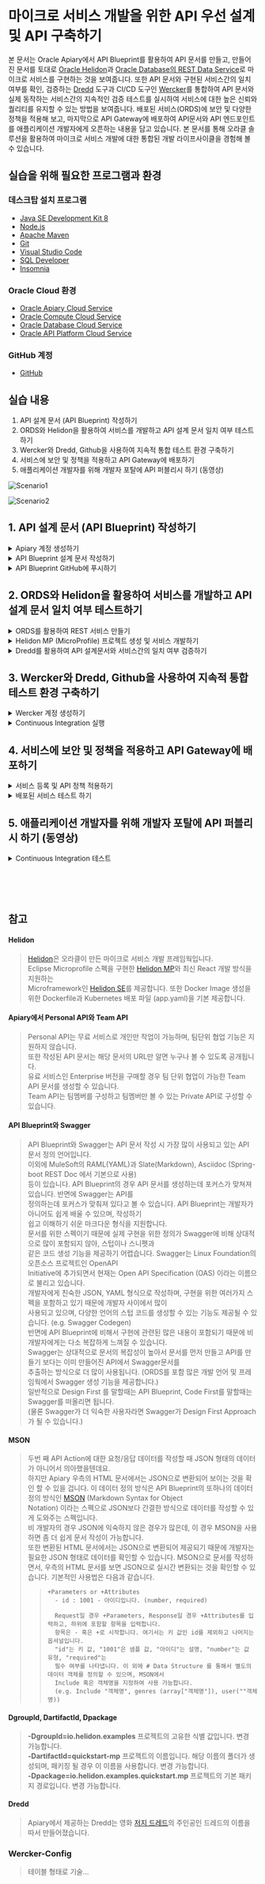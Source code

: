 # 마이크로 서비스 개발을 위한 API 우선 설계 및 API 구축하기

본 문서는 Oracle Apiary에서 API Blueprint를 활용하여 API 문서를 만들고, 만들어진 문서를 토대로 [Oracle Helidon](http://helidon.io)과 [Oracle Database의 REST Data Service](https://www.oracle.com/database/technologies/appdev/rest.html)로 마이크로 서비스를 구현하는 것을 보여줍니다. 
또한 API 문서와 구현된 서비스간의 일치 여부를 확인, 검증하는 [Dredd](https://github.com/apiaryio/dredd) 도구과 CI/CD 도구인 [Wercker](https://app.wercker.com/)를 통합하여 API 문서와 실제 동작하는 서비스간의 지속적인 검증 테스트를 실시하여 서비스에 대한 높은 신뢰와 퀄리티를 유지할 수 있는 방법을 보여줍니다.
배포된 서비스(ORDS)에 보안 및 다양한 정책을 적용해 보고, 마지막으로 API Gateway에 배포하여 API문서와 API 엔드포인트를 애플리케이션 개발자에게 오픈하는 내용을 담고 있습니다.
본 문서를 통해 오라클 솔루션을 활용하여 마이크로 서비스 개발에 대한 통합된 개발 라이프사이클을 경험해 볼 수 있습니다.

## 실습을 위해 필요한 프로그램과 환경
### 데스크탑 설치 프로그램
* [Java SE Development Kit 8](https://www.oracle.com/technetwork/java/javase/downloads/jdk8-downloads-2133151.html)
* [Node.js](https://nodejs.org/ko/download)
* [Apache Maven](https://maven.apache.org/download.cgi)
* [Git](https://git-scm.com/download/win)
* [Visual Studio Code](https://code.visualstudio.com/download)
* [SQL Developer](https://www.oracle.com/technetwork/developer-tools/sql-developer/downloads/index.html)
* [Insomnia](https://insomnia.rest/download)

### Oracle Cloud 환경
* [Oracle Apiary Cloud Service](https://apiary.io)
* [Oracle Compute Cloud Service](https://cloud.oracle.com/ko_KR/compute)
* [Oracle Database Cloud Service](https://cloud.oracle.com/ko_KR/database)
* [Oracle API Platform Cloud Service](https://cloud.oracle.com/ko_KR/api-platform)

### GitHub 계정
* [GitHub](https://github.com)

## 실습 내용
1. API 설계 문서 (API Blueprint) 작성하기
2. ORDS와 Helidon을 활용하여 서비스를 개발하고 API 설계 문서 일치 여부 테스트하기
3. Wercker와 Dredd, Github을 사용하여 지속적 통합 테스트 환경 구축하기
4. 서비스에 보안 및 정책을 적용하고 API Gateway에 배포하기
5. 애플리케이션 개발자를 위해 개발자 포탈에 API 퍼블리시 하기 (동영상)

![Scenario1](images/api_first_design_scenario_0.png)

![Scenario2](images/api_first_design_scenario.png)

## 1. API 설계 문서 (API Blueprint) 작성하기
<details>
<summary>Apiary 계정 생성하기</summary>
API 설계 문서를 작성하고 Mock Test를 하기 위한 Apiary 계정을 생성하는 단계입니다.  
만약 계정을 가지고 있다면 이 단계를 건너뜁니다.  

> [Apiary(https://apiary.io)](https://apiary.io) 홈페이지에 접속한 후 우측 상단의 **Sign up** 버튼을 클릭합니다.  
> <img src="images/apiary_home.png" width="80%">

> **Continue with GitHub** 버튼을 클릭합니다.  
> <img src="images/apiary_sign_up.png" width="40%">

> GitHub 계정을 입력하고 **Sign In** 버튼을 클릭합니다.  
> <img src="images/apiary_github_account1.png" width="40%">

> Apiary에서 GitHub에 인증을 위한 권한을 요청합니다.  
> **Authorize apiaryio** 버튼을 클릭합니다.  
> <img src="images/apiary_github_signup.png" width="40%">

> Apiary에서 사용할 이메일을 입력합니다.  
> GitHub 이메일을 입력합니다.  
> <img src="images/apiary_github_signup2.png" width="40%">

> Apiary 계정을 생성하면 기본 API 하나를 생성해야 합니다.  
> **Name your first API** 부분에 다음과 같이 *Movie API*를 입력하고 Blueprint를 선택합니다.  
> <img src="images/apiary_new_api.png" width="40%">

> Apiary 계정과 첫 API Blueprint 프로젝트를 성공적으로 생성하였습니다. :clap:  
> 생성을 하게 되면 좌측에 샘플 API Blueprint 마크다운과 에디터가 보이고, 우측에 HTML 문서가 보입니다.  
> <img src="images/apiary_write_api_1.png" width="80%">
</details>

<details>
<summary>API Blueprint 설계 문서 작성하기</summary>

이제부터 Movie API 설계 문서를 작성합니다.  
> 아래의 API Blueprint를 복사해서 좌측 에디터의 샘플 Blueprint를 지우고 붙여넣기 합니다.  
>```markdown
> FORMAT: 1A
> HOST: http://polls.apiblueprint.org/
> 
> # Movie API
> 
> 영화 정보를 제공하는 API 입니다.
> 
> ## Movies Collection [/movies]
> 
> ### List All Movies [GET]
> 
> + Response 200 (application/json)
> 
>         [
>             {
>                 "id": "19995",
>                 "title": "Avatar",
>                 "release_date": "2009.12.18",
>                 "runtime" : 100
>             },
>             {
>                 "id": "2699",
>                 "title": "Titanic",
>                 "release_date": "1997.12.19",
>                 "runtime" :194
>             }
>         ]
> 
> ### Get a Movie [GET /movies/{id}?{title}]
> 
> Movie ID와 Title로 조회하는 API 입니다.
> 
> + Parameters
>     - id : 2699 (string, required)
>     - title : Titanic (string, optional)
>     
> + Request
>     + Header
>             
>             Authorization : Basic AAA
> 
> + Response 200 (application/json)
>     + Attributes
>         - id : 2699
>         - title : Titanic
>         - release_date : 1997.12.19
>         - runtime : 194
>         - Include MovieDetail
>         - genres (array[Genres])
> 
> 
> 
> # Data Structure
> 
> ## MovieDetail (object)
> - overview : In the 22nd century, a paraplegic Marine is dispatched to the moon Pandora on a unique mission, but becomes torn between following orders and protecting an alien civilization.
> - status : Released
> - homepage : http://www.titanicmovie.com
> - vote_average : 7.2
> - vote_count : 12114
> 
> 
> ## Genres (object)
> - id : 18 (number, required)
> - name : Drama (string, required)
>```

> 요청/응답 데이터 정의는 JSON 샘플과 [MSON](#mson) 방식으로 정의하였습니다.  
> 자동으로 변환된 HTML문서를 오른쪽 영역에서 볼 수 있습니다.  
> **List All Movies**와 **Get a Movie**를 클릭하여 URL, 요청 파리미터 및 JSON 응답, Mock URL을 확인할 수 있습니다.  
> 우측 상단의 Save 버튼을 클릭하여 저장합니다.  
> ![apiary_write_complete](images/apiary_write_complete.png)

* * *
<details>
<summary>:point_right: (선택사항) 작성된 API Blueprint에 대한 설명으로 한번 읽어보세요. (클릭)</summary>

> 첫 번째 라인은 API Blueprint 버전 정도로 생각하면 됩니다.  
> 현재 API Blueprint spec은 1A revision 9 입니다.  
> ```markdown
> FORMAT: 1A
> ```
>
> 실제 서비스할 Production 서버의 주소입니다.  
> 처음에는 Production 환경이 없기 때문에 변경하지 않습니다.
> ```markdown
> HOST: http://polls.apiblueprint.org/
> ```
>
> API 문서 이름입니다. 한글도 가능합니다.
> ```markdown
> # Movie API
> ```
>
> API에 대한 설명, 소개를 적는 부분입니다.  
> ```markdown
> 영화 정보를 제공하는 API 입니다.
> ```
>
> API에 대한 엔드포인트 URL입니다.  
> ```markdown
> ## Movies Collection [/movies]
> ```
>
> API 엔드포인트에 대한 Action (GET/POST/PUT/DELETE)을 정의합니다.  
> ```markdown
> ### List All Movies [GET]
> ```
>
> 응답 JSON 샘플입니다.  
> ```markdown
>         [
>             {
>                 "id": 19995,
>                 "title": "Avatar",
>                 "release_date": "2009.12.18",
>                 "runtime" : 100
>             },
>             {
>                 "id": 2699,
>                 "title": "Titanic",
>                 "release_date": "1997.12.19",
>                 "runtime" :194
>             }
>         ]
> ```
>
> 두번 째는 파라미터를 받아서 조회하여 반환되는 Action입니다.  
> 다음과 같이 Path 파라미터(id)와 Query 파라미터(title) 정의합니다.  
> ```markdown
> ### Get a Movie [GET /movies/{id}?{title}]
>
> Movie ID와 Title로 조회하여 상세 Movie 정보를 반환합니다.
> ```
>
> 요청 파라미터 부분입니다. JSON 샘플이 아닌 [MSON](#mson) 방식을 사용합니다.
> ```markdown
> + Parameters
>     - id : 2699 (string, required)
>     - title : Titanic (string, optional)
>
> + Request
>     + Header
>
>             Authorization : Basic AAA
> ```
>
> 응답 파라미터 부분입니다. JSON 샘플이 아닌 [MSON](#mson) 방식을 사용합니다.
> ```markdown
> + Response 200 (application/json)
>     + Attributes
>         - id : 2699
>         - title : Titanic
>         - release_date : 1997.12.19,
>         - runtime : 194
>         - Include MovieDetail
>         - genres (array[Genres])
>
>
>
> # Data Structure
>
> ## MovieDetail (object)
> - overview : In the 22nd century, a paraplegic Marine is dispatched to the moon Pandora on a unique mission, but becomes torn between following orders and protecting an alien civilization. (string)
> - status : Released
> - homepage : http://www.titanicmovie.com
> - vote_average : 7.2
> - vote_count : 12114
>
>
> ## Genres (object)
> - id : 18 (number, required)
> - name : Drama (string, required)
> ```
>
> 위 데이터 정의 방식은 API Blueprint에서 지원하는 MSON 이라고 하는 데이터 정의 스펙입니다.  
> [참고 -> MSON (Markdown Syntax for Object Notation)](#mson)
</details>

* * *

</details>

<details>
<summary>API Blueprint GitHub에 푸시하기</summary>

작성된 API Blueprint 를 GitHub에 푸시해서 형상관리를 할 수 있습니다.  
이 작업을 위해서는 Apiary와 GitHub Sync가 되어야 하는데, 이 과정을 보여줍니다.

> 먼저 GitHub에 Repository를 하나 생성합니다.   
> GitHub에 로그인한 후 New repository를 클릭합니다.  
> <img src="images/create_github_repo.png" width="80%">

> Repository 이름을 입력합니다. 여기서는 *oraclecloud_api_handson* 이라는 이름으로 생성합니다.  
> <img src="images/create_github_repo2.png" width="80%">

> 맨 아래 Import code를 클릭합니다.  
> 본 과정에서 사용되는 소스와 설정파일을 포함한 Repository를 복제하면서 생성합니다.  
> <img src="images/import_github_code.png" width="60%">

> clone URL에 ***https://github.com/mangdan/oraclecloud_api_handson*** 을 입력하고, Begin Import를 클릭합니다.  
> 위 레파지토리에는 Helidon 소스, Dredd 및 Wercker 설정 파일등이 포함되어 있으며, 다음 실습에서 사용됩니다.  
> <img src="images/github_import_repo.png" width="60%">

> GitHub Repository가 생성되었습니다.  
> Repository 링크를 클릭하면 Repository와 Import한 파일들을 확인 할 수 있습니다.  
> <img src="images/github_import_complete.png" width="60%">

> 이제 Apiary 상단의 사람 모양 아이콘 옆 Settings 아이콘을 클릭합니다.  
> 이 Settings 는 작성한 문서에 대한 설정을 하기 위한 설정 버튼입니다.  
> <img src="images/apiary_doc_settings.png" width="80%">

> 맨 하단 *Link your GitHub account* 버튼을 클릭합니다.  
> <img src="images/doc_link_github.png" width="60%">

> 맨 하단 *List all repositories* 버튼을 클릭합니다.  
> <img src="images/list_all_repo.png" width="60%">

> *Authorize apairyio* 버튼을 클릭합니다.  
> <img src="images/auth_github_aiary.png" width="60%">

> 다시 하단의 *Link your GitHub account* 버튼을 클릭하면 다음과 같이 생성한 repository를 선택할 수 있습니다.  
> 옆의 Connect 버튼을 클릭합니다.  
> <img src="images/conn_git_repo.png" width="60%">
 
> *Commit and start sync* 버튼을 클릭합니다.  
> <img src="images/commit_and_sync.png" width="60%">

> 작성한 API Blueprint문서와 GitHub Repository가 싱크되었습니다.  
> <img src="images/apiary_git_sync_complete.png" width="60%">

> 다시 상단의 Editor 버튼을 클릭하면 우측 **Save** 버튼 옆에 **Push** 버튼이 생성 된 것을 확인하실 수 있습니다.  
> 이제 문서를 변경하면 변경이 되었다는 알림(빨간점)이 Push 버튼에 나타나며, Push 버튼을 클릭하여 GitHub에 바로 푸시할 수 있습니다.  
> <img src="images/apiary_push_btn.png" width="80%">

> GitHub Repository에는 apiary.apib 파일이 생성됩니다.  
> GitHub에 생성된 파일을 클릭하여 내용을 확인합니다.  
> <img src="images/github_doc.png" width="60%">
</details>

## 2. ORDS와 Helidon을 활용하여 서비스를 개발하고 API 설계 문서 일치 여부 테스트하기
<details>
<summary>ORDS를 활용하여 REST 서비스 만들기</summary>
   
> SQL Developer를 실행합니다.  
> 좌측에 생성된 Connection (myords@apidb)을 마우스 우클릭 해서 ***Open SQL Worksheet*** 를 선택합니다.  
> <img src="images/sqldev_worksheet.png" width="60%">

* * *

<details>
<summary>:point_right: (선택사항) Connection 생성이 안되어 있는 경우 (클릭)</summary>

> SQL Developer 좌측 상단의 + 버튼을 클릭하고 Connection을 생성 합니다.  
> 다음과 같이 입력하고, Connect 버튼을 클릭합니다.  
> ```
> Connection Name - myords@apidb
> Username - myords
> Password - Welcome123!
> Hostname - 129.213.146.191
> Port - 1521
> SID - apidb
> ```
> <img src="images/sqldev_connection.png" width="60%">
</details>

* * *

> Worksheet가 보이면 다음과 같이 쿼리를 입력하고 **Ctrl + Enter** 혹은 상단의 실행 를 입력합니다.  
> ```
> SELECT * FROM MOVIE;
> ```

> 조회된 Movie 테이블의 데이트를 확인할 수 있습니다.  
> 좌측의 REST Data Services 옆 + 버튼을 클릭하여 확장하면 Modules, Privileges, Roles 가 있습니다.  
> <img src="images/select_movie_click_rest.png" width="80%">

> **Modules**를 마우스 우 클릭하고 **New Module**을 선택합니다.  
> 여기선 Module과 Template이라는 것을 설정 하는데, Module의 URI Prefix와 Template의 URI Pattern을 설정합니다.  
> 설정이 완료되면 ORDS에서 서비스되는 REST 서비스의 주소는 다음과 같이 구성됩니다.  
> http://{ORDS서버주소}/{ORDS포트}/ords/{스키마Alias}/{Module_URI_Prefix}/{URI_Pattern}  
> 스키마 Alias는 사전에 설정이 되어 있으며, 현재 스키마의 Alias는 **myords** 입니다.  

> Module 설정 Wizard에서 다음과 같이 입력합니다.  
> 여러 사람이 같이 사용하는 DB이므로 Module은 설정이 안되어 있는 유니크한 값으로 입력합니다.
> ```
> Module Name - dankim1 (예시)
> URI Prefix - dankim1 (예시)
> Publish Make this RESTful Service available for use - Check
> ```
> <img src="images/ords_module_1.png" width="60%">

> Next를 클릭하여 Template 설정을 합니다. 다음과 같이 입력합니다.
> ```
> URI Pattern : movie
> ```
> <img src="images/ords_template_1.png" width="60%">

> Finish 버튼을 클릭하여 완료합니다.  
> <img src="images/ords_module_complete_1.png" width="60%">

> 마지막으로 **Handler (Action)**을 추가합니다.  
> 생성한 movie template을 클릭하고 마우스 우 클릭 후 **Add Handler > GET** 을 선택합니다.  
> <img src="images/handler_get_1.png" width="60%">

> Apply를 선택합니다.  
> <img src="images/handler_get_apply_1.png" width="60%">

> 쿼리를 다음과 같이 입력하고 바로 위 저장 버튼을 클릭합니다.  
> :title은 쿼리 파라미터입니다.
>```
> select id, title, release_date, runtime from movie where upper(title) like '%' || upper(:title) || '%'
>```

> 브라우저에서 다음 URL로 접속해봅니다.  
> **module uri prefix**만 본인이 입력한 값으로 변경합니다.  
>```
> http://129.213.146.191:8080/ords/myords/{module_uri_prefix}/movie
> http://129.213.146.191:8080/ords/myords/{module_uri_prefix}/movie?title=toy
>```

> 다음과 같은 json 데이터가 보이면 성공입니다.  
> **위 서비스는 4.API Platform에 등록할 때 사용되니, 기록해 놓으시기 바랍니다.**
> <img src="images/ords_json_all.png" width="60%">
</details>

<details>
<summary>Helidon MP (MicroProfile) 프로젝트 생성 및 서비스 개발하기</summary>

> 작업은 Visual Studio Code를 통해서 진행합니다.  
> Visual Studio Code를 실행하고 Visual Studio Code 상단 터미널을 클릭하고 새 터미널을 오픈합니다.  
> 다음과 같이 Maven Path와 Java Home 환경 변수를 체크합니다.
> ```
> mvn -version
> echo %JAVA_HOME%
> ```
> <img src="images/vscode_confirm_env.png" width="80%">

<details>
<summary>&nbsp;&nbsp;&nbsp;&nbsp;:point_right: Maven Path와 Java Home 변수 설정 안되어 있을 경우 (클릭)</summary>

> Maven Path와 Java Home 설정이 안되어 있을 경우 Windows Command 창을 열고 다음과 같이 실행합니다.  
> 아래 Maven과 JDK는 자신의 PC 설치 위치를 확인하고 설정하여야 합니다.
> ```
> setx path "%PATH%;c:\Oracle\apache-maven-3.6.0\bin"
> setx JAVA_HOME "c:\Program Files\Java\jdk1.8.0_202"
> ```
</details><br>

> 여기서는 MicroProfile 기반 Helidon 프로젝트로 API를 개발합니다. [참고 -> Helidon](#helidon)  
> ***실습 시간 관계상 미리 생성한 프로젝트로 진행합니다.***  
> Visual Studio Code 좌측 상단의 아래 이미지 클릭, **폴더 열기** 버튼 클릭 후 c:\Oracle\workspace 폴더를 선택, 열기를 선택합니다.  
> <img src="images/mscode_open_workspace.png" width="80%">

> 기본 Helidon MP Project Structure 입니다.  
> <img src="images/helidon_base_structure.png" width="80%">

> Visual Studio Code 터미널에서 생성한 프로젝트 폴더로 이동 후 다음과 같이 패키징 및 서비스 실행합니다.  
> :large_orange_diamond: 명령어 실행은 생성한 Helidon 프로젝트 폴더 안에서 실행합니다.
> ```
> cd c:\Oracle\workspace\quickstart-mp
> mvn package
> java -jar target/quickstart-mp.jar
> ```

> 다음과 같이 브라우저로 접속해봅니다.
>```
> http://localhost:8080/greet
>```
> <img src="images/helidon_greet_hello.png" width="60%">  
> **VS Code 터미널에서 Ctrl + C로 실행중인 프로세스를 종료합니다.**  

***

<details>
<summary>:point_right: Helidon MP/SE 템플릿 프로젝트를 새로 생성하는 경우 (클릭)</summary>

Maven generate를 통해 Helidon 템플릿 프로젝트를 다운로드 받을 수 있습니다.  
다음은 실행 명령어 예제입니다. 여기서는 Helidon (MP)로 진행합니다.
> Helidon MP
> ```
> mvn archetype:generate -DinteractiveMode=false -DarchetypeGroupId=io.helidon.archetypes -DarchetypeArtifactId=helidon-quickstart-mp -DarchetypeVersion=0.11.0 -DgroupId=io.helidon.examples -DartifactId=quickstart-mp -Dpackage=io.helidon.examples.quickstart.mp
> ```

> Helidon SE
> ```
> mvn archetype:generate -DinteractiveMode=false -DarchetypeGroupId=io.helidon.archetypes -DarchetypeArtifactId=helidon-quickstart-se -DarchetypeVersion=0.11.0 -DgroupId=io.helidon.examples -DartifactId=quickstart-se -Dpackage=io.helidon.examples.quickstart.se
> ```

> 관련된 라이브러리와 메이븐 플러그인을 다운로드 받습니다.  
> 다운로드가 완료되면 다음과 같이 Build Success 화면을 볼 수 있습니다.  
> <img src="images/maven_generate_helidon.png" width="60%">

> 기본 Helidon MP 프로젝트 스트럭쳐입니다.  
> <img src="images/helidon_base_structure.png" width="80%">

> 생성된 프로젝트 폴더로 이동 후 다음과 같이 패키징을 합니다.  
> :large_orange_diamond: 명령어 실행은 생성한 Helidon 프로젝트 폴더 안에서 실행합니다.
>```
> cd quickstart-mp
> mvn package
> java -jar target/quickstart-mp.jar
>```
</details>

***

Apiary에서 설계한 문서 (Movie API) 기반으로 간단하게 개발된 소스를 활용하여 패키징 및 테스트합니다.   
> VS Code 터미널에서 Ctrl + C로 실행중인 프로세스를 종료합니다.  
> 다음과 같이 처음 생성한 본인의 깃헙 계정에서 관련된 소스를 로컬로 Clone합니다. (apiary blueprint 포함)  
> ***실습 시간 관계상 미리 다운로드 받은 레파지토리로 진행합니다. 아래 단계는 건너뜁니다.***  
>```
> git clone https://github.com/{깃헙계정명}/oraclecloud_api_handson c:\Oracle\oraclecloud_api_handson
>```

> Helidon 프로젝트에 movie api 소스를 복사합니다.  
>```
> cp c:\Oracle\oraclecloud_api_handson\movie_api\movie*.json c:\Oracle\workspace\quickstart-mp\src\main\resources
> cp c:\Oracle\oraclecloud_api_handson\movie_api\*.java c:\Oracle\workspace\quickstart-mp\src/main/java/io/helidon/examples/quickstart/mp
>```
> <img src="images/clone_cp.png" width="60%">

> 다시 패키징 및 실행합니다.   
> :large_orange_diamond: 명령어 실행은 생성한 Helidon 프로젝트 폴더 안에서 실행합니다.
>```
> mvn package
>
> java -jar target/quickstart-mp.jar
>```
> <img src="images/helidon_movie_run.png" width="60%">

> 다음과 같이 브라우저로 접속해봅니다.
>```
> http://localhost:8080/movie
>
> http://localhost:8080/movie/titanic
>```
> ![helidon_run_movie](images/helidon_run_movie.png)
> ![helidon_run_movie_titanic](images/helidon_run_movie_titanic.png)  
> **VS Code 터미널에서 Ctrl + C로 실행중인 프로세스를 종료합니다.**  
</details>

<details>
<summary>Dredd를 활용하여 API 설계문서와 서비스간의 일치 여부 검증하기</summary>

> Dredd([참고 -> Dredd](#dredd))는 Apiary에서 주도하는 오픈소스이며, API 문서와 구현된 서비스간 일치 여부 검증을 테스트하는 도구입니다.  
> 현재 API Blueprint와 Swagger를 지원합니다.  

> Apiary의 Test 탭을 클릭하면 Dredd에 대한 사용방법과 초기 설정을 위한 가이드를 볼 수 있습니다.  
> Apiary에 접속해서 Movie API 상단 **Tests**을 클릭합니다.  
> 두 번째 Dredd init 부분을 보면 apiaryApiKey와 apiaryApiName를 볼 수 있는데,  
> Dredd와 Apiary가 통신하기 위해 필요한 부분으로 사용자와 문서별로 상이하므로, 기록해놓습니다.
> ![dredd_install_init](images/dredd_install_init.png)

> Visual Studio Code의 터미널 환경에서 Dredd Install 작업을 수행합니다.  
> 작업 위치는 Helidon Project (quickstart-mp) 입니다.  
>```
> cd c:\Oracle\workspace\quickstart-mp
>
> npm install -g dredd
>```
> <img src="images/dredd_install.png" width="60%">

> dredd init 작업 수행 시 필요한 apiaryApiKey와 apiaryApiName은 API 문서마다 상이하니 아래 내용을 그대로  
> 복사하지 말고, 꼭 Tests 를 클릭해서 각자의 apiaryApiKey와 apiaryApiName를 확인하고 실행합니다.  
> 굵은 글씨 부분을 따라서 입력합니다.  
> 참고로 apiary.apid는 API Blueprint 문서로 Apiary GitHub Sync 실습을 통해서 푸시한 파일을 Clone 한 파일입니다.
> <pre><code>dredd init -r apiary -j apiaryApiKey:<B>fe79f8fc114e7f3b24681e108ce6a422</B> -j <B>apiaryApiName:movieapi69</B>
> 
> ? Location of the API description document <B>../../oraclecloud_api_handson/apiary.apib</B>
> ? Command to start the API server under test <B>java -jar target/quickstart-mp.jar</B>
> ? Host of the API under test <B>http://localhost:8080</B>
> ? Do you want to use hooks to customize Dredd's behavior? <B>Y</B>
> ? Programming language of the hooks <B>JavaScript</B>
> ? Found Travis CI configuration, do you want to add Dredd? <B>N</B>
> </pre></code>
> ![dredd_init](images/dredd_init.png)

> dredd.yml 파일이 생성되었습니다. dredd 명령어를 실행합니다.  
>```
> dredd
>```
> <img src="images/local_dredd_test.png" width="60%">

> Apiary Tests 로 다시 들어가보면 테스트 결과 리포트를 볼 수 있습니다.  
> <img src="images/apiary_dredd_result.png" width="80%">
</details>


## 3. Wercker와 Dredd, Github을 사용하여 지속적 통합 테스트 환경 구축하기
<details>
<summary>Wercker 계정 생성하기</summary>

> Wercker는 컨테이너 기반의 CI/CD 도구입니다. Dredd로 로컬에서 간단히 테스트를 할 수 있지만,  
> Wercker와 GitHub을 활용하여 지속적으로 검증 및 테스트를 수행할 수 있습니다.  
> 우선 GitHub 계정을 활용하여 Wercker 계정을 생성합니다. 상단의 **Sign Up** 버튼을 클릭합니다.  
> <img src="images/wercker_home.png" width="80%">

> **SIGN UP USING GITHUB** 버튼을 클릭하고 GitHub 아이디와 패스워드를 입력합니다.  
> <img src="images/wercker_github_signup.png" width="60%">

> **Authorize wercker** 버튼을 클릭합니다.  
> <img src="images/wercker_github_auth.png" width="60%">

> Name, Email을 입력하고 **FINISH UP** 버튼을 클릭합니다.  
> <img src="images/wercker_email.png" width="60%">

> **Create your first application** 버튼을 클릭합니다.  
> 혹은 우측 상단의 + 버튼을 클릭하고, Add Application을 선택합니다.  
> <img src="images/wercker_create_first_app.png" width="80%">

> 다음과 같이 SCM을 GitHub으로 선택하고 Next 버튼을 클릭합니다.  
> <img src="images/wercker_create_new_app_1.png" width="60%">

> GitHub Repository를 선택합니다.  
> <img src="images/wercker_create_new_app_2.png" width="60%">

> **Wercker will check out the code without using an SSH key** 선택합니다.  
> <img src="images/wercker_create_new_app_3.png" width="60%">

> **Create** 버튼을 클릭하여 Wercker Application을 생성합니다.  
> 혹은 우측 상단의 + 버튼을 클릭하고 Add Application을 선택합니다.  
> <img src="images/wercker_create_new_app_4.png" width="80%">

> Wercker Application을 성공적으로 생성하였습니다.  
> <img src="images/wercker_create_new_app_5.png" width="80%">

> 맨 아래 **trigger a build now** 버튼을 클릭하면 빌드가 시작됩니다.  
> <img src="images/wercker_trigger_build_now.png" width="60%">

> 상단 **wercker_pipeline** 버튼을 클릭하면 Wercker Application이 보입니다.  
> Application을 클릭합니다.  
> <img src="images/wercker_pipeline.png" width="80%">

> 구성한 Wercker Application에 의해 빌드가 진행된 내역을 볼 수 있습니다.  
> <img src="images/wercker_first_build.png" width="80%">
</details>

<details>
<summary>Continuous Integration 실행</summary>
   
> 처음 GitHub Repository를 생성할 때 따로 제공해드린 GitHub Repository를 Import한 것을 기억하실 겁니다.  
> Wercker와 Helidon 소스, 기타 관련 설정 파일들이 포함되어 있으며, Wercker는 wercker.yml 파일에 기술된  
> 스탭과 파이프라인을 실행합니다. [(참고 -> Wercker Config)](#wercker-config)  
> <img src="images/mygithub_repo.png" width="60%">

> 첫 번째 빌드에서는 오류는 발생하지 않았지만, dredd.yml 파일에 기술되어야 하는 apiaryApiKey와 apiaryApiName이  
> 없어서 Apiary로 테스트 결과 데이트가 전송되지 않습니다.  
> Apiary의 상단 Tests 링크를 클릭하고 dredd init 라인에 있는 apiaryApiKey와 apiaryApiName을 복사합니다.  
> <img src="images/dredd_install_init_2.png" width="80%">

> GitHub Repository로 가서 dredd.yml파일을 클릭하고 우측 상단의 연필 아이콘을 클릭합니다.
> <img src="images/github_dredd.png" width="60%">

> 다음과 같이 수정하고 하단 **Commit Changes** 버튼을 클릭하여 커밋합니다.  
> <img src="images/github_dredd_modify.png" width="60%">

> Wercker에서 Build가 시작된 것을 확인할 수 있습니다.  
> <img src="images/wercker_build_start.png" width="80%">

> Wercker에서 Build 및 Test가 오류 없이 완료되었습니다.  
> <img src="images/wercker_build_complete.png" width="80%">

> Apiary의 Tests로 들어가서 **Continuous Integration**을 클릭하면 다음과 같이 결과 리포트를 확인할 수 있습니다.  
> <img src="images/apiary_ci_result.png" width="80%">

> API Blueprint 문서와 API 소스가 변경이 일어나면 Wercker에 의해서 자동으로 문서 호환 여부를 체크하여 결과를  
> 다양한 채널 (Apiary, 이메일, Slack 등)로 전송해줍니다.  
> Wercker가 CI/CD 솔루션이므로 모든 테스트를 마친 API는 최종적으로는 다양한 운영 환경에 자동 배포가 될 수 있습니다.

</details>

## 4. 서비스에 보안 및 정책을 적용하고 API Gateway에 배포하기
<details>
<summary>서비스 등록 및 API 정책 적용하기</summary>

> API Management Portal에 접속합니다.
>```
> Management Portal : https://apipcs-mangdan1.apiplatform.ocp.oraclecloud.com/apiplatform
> ID : donghu.kim@oracle.com
> Password : Qweasdzxc123
>```
> <img src="images/apipcs_first_api.png" width="80%">

> 먼저 서비스를 등록합니다.  
> 서비스 메뉴를 클릭하고, 우측 상단 **생성** 버튼을 클릭합니다.  
> <img src="images/apipcs_service_1.png" width="80%">

> 다음과 같이 입력하고 **생성** 버튼을 클릭합니다.  
> **실습 환경이 단일 인스턴스 환경이므로, 서비스 이름을 다르게 주어야 합니다.**  
>```
> 이름 : My ORDS Service - KDH(이니셜 혹은 유니크한 값)  
> 버전 : 1.0  
> 서비스 유형 : HTTP  
> 끝점 이름 : ORDS Movie Service  
> 끝점 URL (본인이 생성한 ORDS 서비스 주소) : http://129.213.146.191:8080/ords/myords/{module_uri_prefix}/movie  
> 게이트웨이 노드 프록시 사용 - 체크  
>```
> <img src="images/apipcs_service_create.png" width="60%">

> API 메뉴를 클릭하고 **생성** 버튼을 클릭합니다.  
> <img src="images/apipcs_api.png" width="80%">

> 다음과 같이 입력하고 **생성** 버튼을 클릭합니다.  
> **실습 환경이 단일 인스턴스 환경이므로, API 이름을 다르게 주어야 합니다.**  
>```
> 이름 : Movie API - KDH(이니셜 혹은 유니크한 값)
> 버전 : 1.0
>```
> <img src="images/apipcs_api_create.png" width="60%">

> 생성된 Movie API를 클릭하고 좌측 **API 구현** 아이콘을 클릭합니다.  
> API에 대한 엔드포인트, 호출할 서비스 지정, 보안 및 다양한 정책을 적용하는 부분입니다.  
> **API 요청** 클릭 후 우측 **편집** 버튼을 클릭합니다.  
> <img src="images/apipcs_api_impl.png" width="60%">

> API 요청에서는 노출할 Movie API에 대한 엔드포인트를 지정할 수 있습니다.  
> API 끝점 URL에 다음과 같이 입력하고 적용합니다.  
>```
> API 끝점 URL : movie_kdh(이니셜 혹은 유니크한 값)
>```
> <img src="images/apipcs_api_impl_req.png" width="60%">

> 다음은 **서비스 요청** 우측 편집 버튼을 클릭합니다.  
> **서비스 선택**을 클릭하고 좀 전에 생성한 서비스를 지정하고 적용합니다.  
> <img src="images/apipcs_api_service.png" width="60%">  
> <img src="images/apipcs_api_service_select.png" width="60%">  

> 다음과 같이 구성되었습니다.  
> 우측 상단의 **저장** 버튼을 클릭하여 저장합니다.  
> <img src="images/apipcs_save_1.png" width="60%">  

> 이제 보안을 적용합니다.  
> 우측 **사용 가능한 정책** 부분에 **보안** 메뉴를 클릭하면, 여러가지 보안 정책을 볼 수 있습니다.  
> 여기서는 가장 기본인 **기본 인증**을 적용합니다.  
> **기본 인증**을 클릭하고 **적용** 버튼을 클릭합니다.  
> <img src="images/apipcs_security_basic.png" width="60%">  

> **API 요청** 다음에 정책이 실행되도록 선택하고, **다음** 아이콘을 클릭합니다.  
> <img src="images/apipcs_api_security_basic_next.png" width="60%">  

> 탭 버튼중 **모든 사용자**를 선택하고 적용합니다.  
> API Platform Cloud는 오라클의 사용자 및 인증 관리 서비스인 IDCS (Identity Cloud Service)와 연동되어 있습니다.  
> 여기서는 IDCS에 등록된 모든 사용자로 인증하게 됩니다.  
> <img src="images/apipcs_api_security_basic_all.png" width="60%">  

> 이번엔 **트래픽 관리** 정책을 적용해보겠습니다.  
> 우측 정책 중 **트래픽 관리**의 **API 비율 제한** 정책을 클릭하고 **적용** 버튼을 클릭합니다.  
> <img src="images/apipcs_api_traffic_apply.png" width="60%">  

> **API 비율 제한** 정책은 **기본 인증** 정책 이후에 실행되도록 선택하고 다음 아이콘을 클릭합니다.  
> <img src="images/apipcs_api_traffic_next.png" width="60%">  

> 하나의 **논리 게이트웨이**에서 1분 당 5건 이상 호출되지 못하도록 제한을 겁니다.  
> 다음과 같이 설정하고 **적용** 버튼을 클릭합니다.  
>```
> API 비율 제한 : 논리적 게이트웨이당
> API 비율 제한 : 5
> 시간 간격 : 분
>```
> <img src="images/apipcs_api_traffic_setting.png" width="60%">  

> 우측 상단의 **저장** 버튼을 클릭하여 저장합니다.  
> <img src="images/apipcs_api_complete_save.png" width="60%">  

> 이제 게이트웨이에 배치합니다. 좌측 **배치** 아이콘을 클릭하고 우측 상단의 **API 배치** 아이콘을 클릭합니다.  
> <img src="images/apipcs_api_gateway_deploy.png" width="60%">  

> 이제 게이트웨이에 배치합니다. 좌측 **배치** 아이콘을 클릭하고 우측 상단의 **API 배치** 아이콘을 클릭합니다.  
> <img src="images/apipcs_api_gateway_deploy.png" width="60%">  

> 다양한 환경에 구성된 게이트웨이를 볼 수 있습니다. Oracle Compute Compute Cloud에 구성되어 있는 게이트웨이에 배치합니다.  
> 실습은 **OCI Production Gateway 1**에만 배치합니다.  
> 참고로 다른 **논리 게이트웨이**는 샘플 게이트웨이로 **물리적으로 게이트웨이 노드**가 구성되어 있지 않습니다.  
> <img src="images/apipcs_api_gateway_deploy_complete.png" width="60%">  

> 대기 중(1) 상태에서 배치됨(1) 상태로 변경되면 배치가 완료된 것입니다.  
> Management Portal에서 설정된 정책은 각 게이트웨이에 지정된 폴링 타임에 맞춰 적용됩니다. 기본 폴링 타임은 2분 입니다.  
> 배포가 완료되면 다음과 같이 최종 API 엔드포인트 URL을 보실 수 있습니다. URL 복사 버튼을 클릭하여 URL을 복사 합니다.  
> <img src="images/apipcs_api_gateway_deployed.png" width="60%">  
</details>

<details>
<summary>배포된 서비스 테스트 하기</summary>
   
> Insommnia를 실행하여 게이트웨이에 배포된 서비스 테스트를 합니다.
</details>

## 5. 애플리케이션 개발자를 위해 개발자 포탈에 API 퍼블리시 하기 (동영상)
<details>
<summary>Continuous Integration 테스트</summary>

> Apiary 와 연동 후 개발자 포탈에 퍼블리시 합니다. (내 계정으로, 혹은 이 부분은 문서로만...)
> 개발자 포탈에 접속하여 API와 문서를 확인합니다.
> 끝~~~~
</details>
<br><br><br><br>

## 참고
#### Helidon
> [Helidon](https://helidon.io)은 오라클이 만든 마이크로 서비스 개발 프레임웍입니다.  
> Eclipse Microprofile 스펙을 구현한 [Helidon MP](https://helidon.io/docs/latest/#/guides/02_MP_REST_web-service)와 최신 React 개발 방식을 지원하는  
> Microframework인 [Helidon SE](https://helidon.io/docs/latest/#/guides/01_SE_REST_web-service)를 제공합니다. 
> 또한 Docker Image 생성을 위한 Dockerfile과 Kubernetes 배포 파일 (app.yaml)을 기본 제공합니다.  

#### Apiary에서 Personal API와 Team API
> Personal API는 무료 서비스로 개인만 작업이 가능하며, 팀단위 협업 기능은 지원하지 않습니다.  
> 또한 작성된 API 문서는 해당 문서의 URL만 알면 누구나 볼 수 있도록 공개됩니다.  
> 유료 서비스인 Enterprise 버전을 구매할 경우 팀 단위 협업이 가능한 Team API 문서를 생성할 수 있습니다.  
> Team API는 팀멤버를 구성하고 팀멤버만 볼 수 있는 Private API로 구성할 수 있습니다. 

#### API Blueprint와 Swagger
> API Blueprint와 Swagger는 API 문서 작성 시 가장 많이 사용되고 있는 API 문서 정의 언어입니다.  
> 이외에 MuleSoft의 RAML(YAML)과 Slate(Markdown), Asciidoc (Spring-boot REST Doc 에서 기본으로 사용)  
> 등이 있습니다. API Blueprint의 경우 API 문서를 생성하는데 포커스가 맞쳐져 있습니다. 반면에 Swagger는 API를  
> 정의하는데 포커스가 맞춰져 있다고 볼 수 있습니다. API Blueprint는 개발자가 아니어도 쉽게 배울 수 있으며, 작성하기  
> 쉽고 이해하기 쉬운 마크다운 형식을 지원합니다.  
> 문서를 위한 스펙이기 때문에 실제 구현을 위한 정의가 Swagger에 비해 상대적으로 많이 포함되지 않아, 스텁이나 스니펫과  
> 같은 코드 생성 기능을 제공하기 어렵습니다. Swagger는 Linux Foundation의 오픈소스 프로젝트인 OpenAPI  
> Initiative에 추가되면서 현재는 Open API Specification (OAS) 이라는 이름으로 불리고 있습니다.  
> 개발자에게 친숙한 JSON, YAML 형식으로 작성하며, 구현을 위한 여러가지 스펙을 포함하고 있기 때문에 개발자 사이에서 많이  
> 사용되고 있으며, 다양한 언어의 스텁 코드를 생성할 수 있는 기능도 제공될 수 있습니다. (e.g. Swagger Codegen)  
> 반면에 API Blueprint에 비해서 구현에 관련된 많은 내용이 포함되기 때문에 비 개발자에게는 다소 복잡하게 느껴질 수 있습니다.  
> Swagger는 상대적으로 문서의 복잡성이 높아서 문서를 먼저 만들고 API를 만들기 보다는 이미 만들어진 API에서 Swagger문서를  
> 추출하는 방식으로 더 많이 사용됩니다. (ORDS를 포함 많은 개발 언어 및 프레임웍에서 Swagger 생성 기능을 제공합니다.)  
> 일반적으로 Design First 를 말할때는 API Blueprint, Code First를 말할때는 Swagger를 떠올리면 됩니다.  
> (물론 Swagger가 더 익숙한 사용자라면 Swagger가 Design First Approach가 될 수 있습니다.)  

#### MSON
> 두번 째 API Action에 대한 요청/응답 데이터를 작성할 때 JSON 형태의 데이터가 아니어서 의아했을텐데요.  
> 하지만 Apiary 우측의 HTML 문서에서는 JSON으로 변환되어 보이는 것을 확인 할 수 있을 겁니다.
> 이 데이터 정의 방식은 API Blueprint의 또하나의 데이터 정의 방식인 [MSON](https://apiblueprint.org/documentation/mson/specification.html) (Markdown Syntax for Object  
> Notation) 이라는 스펙으로 JSON보다 간결한 방식으로 데이터를 작성할 수 있게 도와주는 스펙입니다.  
> 비 개발자의 경우 JSON에 익숙하지 않은 경우가 많은데, 이 경우 MSON을 사용하면 좀 더 쉽게 문서 작성이 가능합니다.  
> 또한 변환된 HTML 문서에서는 JSON으로 변환되어 제공되기 때문에 개발자는 필요한 JSON 형태로 데이터를 확인할 수 있습니다. 
> MSON으로 문서를 작성하면서, 우측의 HTML 문서를 보면 JSON으로 실시간 변환되는 것을 확인할 수 있습니다.
> 기본적인 사용법은 다음과 같습니다.  
>>```
>> +Parameters or +Attributes  
>>   - id : 1001 - 아이디입니다. (number, required)   
>> 
>>   Request일 경우 +Parameters, Response일 경우 +Attributes를 입력하고, 하위에 포함할 항목을 입력합니다.
>>   항목은 - 혹은 +로 시작합니다. 여기서는 키 값인 id를 제외하고 나머지는 옵셔널입니다.  
>>   "id"는 키 값, "1001"은 샘플 값, "아이디"는 설명, "number"는 값 유형, "required"는  
>>   필수 여부를 나타냅니다. 이 외에 # Data Structure 를 통해서 별도의 데이터 객체를 정의할 수 있으며, MSON에서  
>>   Include 혹은 객체명을 지정하여 사용 가능합니다.  
>>   (e.g. Include "객체명", genres (array["객체명"]), user(""객체명))
>>```

#### DgroupId, DartifactId, Dpackage
> **-DgroupId=io.helidon.examples**  프로젝트의 고유한 식별 값입니다. 변경 가능합니다.  
> **-DartifactId=quickstart-mp**     프로젝트의 이름입니다. 해당 이름의 폴더가 생성되며, 패키징 될 경우 이 이름을 사용합니다. 변경 가능합니다.  
> **-Dpackage=io.helidon.examples.quickstart.mp**  프로젝트의 기본 패키지 경로입니다. 변경 가능합니다.  

#### Dredd
> Apiary에서 제공하는 Dredd는 영화 [저지 드레드](#dredd)의 주인공인 드레드의 이름을 따서 만들어졌습니다.  

### Wercker-Config
> 테이블 형태로 기술...

</details>
